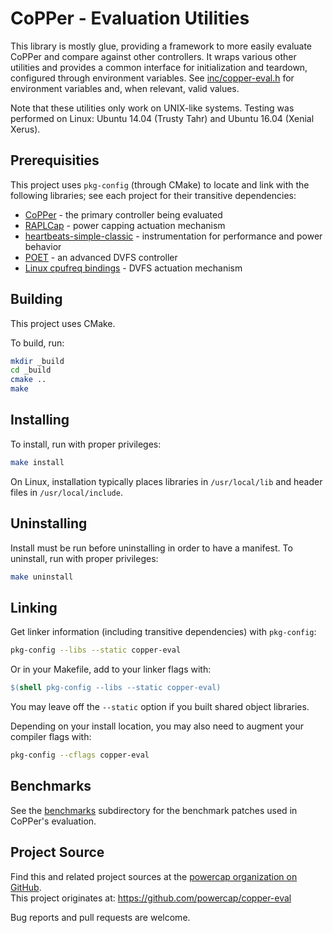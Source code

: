 # CoPPer - Evaluation Utilities

This library is mostly glue, providing a framework to more easily evaluate CoPPer and compare against other controllers.
It wraps various other utilities and provides a common interface for initialization and teardown, configured through environment variables.
See [inc/copper-eval.h](inc/copper-eval.h) for environment variables and, when relevant, valid values.

Note that these utilities only work on UNIX-like systems.
Testing was performed on Linux: Ubuntu 14.04 (Trusty Tahr) and Ubuntu 16.04 (Xenial Xerus).


## Prerequisities

This project uses `pkg-config` (through CMake) to locate and link with the following libraries; see each project for their transitive dependencies:

* [CoPPer](https://github.com/powercap/copper) - the primary controller being evaluated
* [RAPLCap](https://github.com/powercap/raplcap) - power capping actuation mechanism
* [heartbeats-simple-classic](https://github.com/libheartbeats/heartbeats-simple-classic) - instrumentation for performance and power behavior
* [POET](https://github.com/libpoet/poet) - an advanced DVFS controller
* [Linux cpufreq bindings](https://github.com/powercap/cpufreq-bindings) - DVFS actuation mechanism


## Building

This project uses CMake.

To build, run:

``` sh
mkdir _build
cd _build
cmake ..
make
```


## Installing

To install, run with proper privileges:

``` sh
make install
```

On Linux, installation typically places libraries in `/usr/local/lib` and header files in `/usr/local/include`.


## Uninstalling

Install must be run before uninstalling in order to have a manifest.
To uninstall, run with proper privileges:

``` sh
make uninstall
```


## Linking

Get linker information (including transitive dependencies) with `pkg-config`:

``` sh
pkg-config --libs --static copper-eval
```

Or in your Makefile, add to your linker flags with:

``` Makefile
$(shell pkg-config --libs --static copper-eval)
```

You may leave off the `--static` option if you built shared object libraries.

Depending on your install location, you may also need to augment your compiler flags with:

``` sh
pkg-config --cflags copper-eval
```


## Benchmarks

See the [benchmarks](benchmarks/) subdirectory for the benchmark patches used in CoPPer's evaluation.


## Project Source

Find this and related project sources at the [powercap organization on GitHub](https://github.com/powercap).  
This project originates at: https://github.com/powercap/copper-eval

Bug reports and pull requests are welcome.
